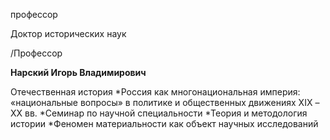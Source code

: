 профессор

Доктор исторических наук

/Профессор

**Нарский Игорь Владимирович**

Отечественная история
	*Россия как многонациональная империя: «национальные вопросы» в политике и общественных движениях XIX – ХХ вв.
	*Семинар по научной специальности
	*Теория и методология истории
	*Феномен материальности как объект научных исследований